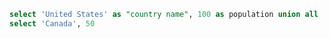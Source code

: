 ```sql test_data
select 'United States' as "country name", 100 as population union all
select 'Canada', 50
```

<DataTable data={test_data}/>

<DimensionGrid data={test_data}/>


